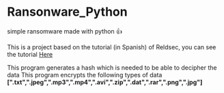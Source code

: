 # Ransonware_Python
simple ransomware made with python :+1:

This is a project based on the tutorial (in Spanish) of Reldsec, you can see the tutorial [Here](https://www.youtube.com/watch?v=xV8vXveJYBg&list=PLeuUuGhWW9KSwkyjJIoCh65PVlqreNZhZ)

This program generates a hash which is needed to be able to decipher the data
This program encrypts the following types of data __[".txt",".jpeg",".mp3",".mp4",".avi",".zip",".dat",".rar",".png",".jpg"]__
